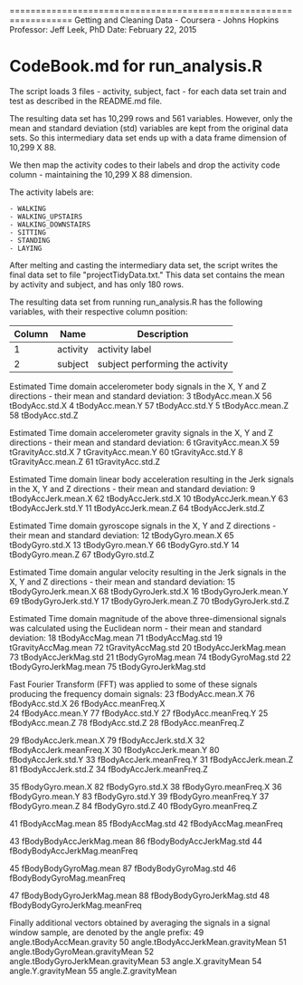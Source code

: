==================================================================
Getting and Cleaning Data - Coursera - Johns Hopkins
Professor: Jeff Leek, PhD
Date: February 22, 2015

CodeBook.md for run_analysis.R
==================================================================

The script loads 3 files - activity, subject, fact - for each data set train and test as described in the README.md file.

The resulting data set has 10,299 rows and 561 variables. However, only the mean and standard deviation (std) variables 
are kept from the original data sets. So this intermediary data set ends up with a data frame dimension of 10,299 X 88.

We then map the activity codes to their labels and drop the activity code column - maintaining the 10,299 X 88 dimension.

The activity labels are:

	- WALKING
	- WALKING_UPSTAIRS
	- WALKING_DOWNSTAIRS
	- SITTING
	- STANDING
	- LAYING

After melting and casting the intermediary data set, the script writes the final data set to file "projectTidyData.txt."  This data set 
contains the mean by activity and subject, and has only  180 rows.

The resulting data set from running run_analysis.R has the following variables, with their respective column position:

|   Column  |  Name |  Description
|----|---|----|
|1| activity | activity label|
|2 |subject | subject performing the activity |
 
 Estimated Time domain accelerometer body signals in the X, Y and Z directions - their mean and standard deviation:
3 tBodyAcc.mean.X				56 tBodyAcc.std.X
4 tBodyAcc.mean.Y             57 tBodyAcc.std.Y 
5 tBodyAcc.mean.Z             58 tBodyAcc.std.Z

Estimated Time domain accelerometer gravity signals  in the X, Y and Z directions - their mean and standard deviation: 
6 tGravityAcc.mean.X			59 tGravityAcc.std.X
7 tGravityAcc.mean.Y          60 tGravityAcc.std.Y 
8 tGravityAcc.mean.Z          61 tGravityAcc.std.Z

Estimated Time domain linear body acceleration resulting in the Jerk signals  in the X, Y and Z directions - their mean and standard deviation:
9 tBodyAccJerk.mean.X			62 tBodyAccJerk.std.X
10 tBodyAccJerk.mean.Y         63 tBodyAccJerk.std.Y
11 tBodyAccJerk.mean.Z         64 tBodyAccJerk.std.Z

Estimated Time domain gyroscope signals  in the X, Y and Z directions - their mean and standard deviation:
12 tBodyGyro.mean.X				65 tBodyGyro.std.X
13 tBodyGyro.mean.Y             66 tBodyGyro.std.Y
14 tBodyGyro.mean.Z             67 tBodyGyro.std.Z

Estimated Time domain angular velocity resulting in the Jerk signals in the X, Y and Z directions - their mean and standard deviation:
15 tBodyGyroJerk.mean.X		68 tBodyGyroJerk.std.X
16 tBodyGyroJerk.mean.Y       69 tBodyGyroJerk.std.Y
17 tBodyGyroJerk.mean.Z       70 tBodyGyroJerk.std.Z 

Estimated Time domain magnitude of the above three-dimensional signals was calculated using the Euclidean norm - their mean and standard deviation:
18 tBodyAccMag.mean					71 tBodyAccMag.std
19 tGravityAccMag.mean                 72 tGravityAccMag.std
20 tBodyAccJerkMag.mean              73 tBodyAccJerkMag.std
21 tBodyGyroMag.mean                  74 tBodyGyroMag.std
22 tBodyGyroJerkMag.mean            75 tBodyGyroJerkMag.std 

Fast Fourier Transform (FFT) was applied to some of these signals producing the frequency domain signals:
23 fBodyAcc.mean.X						76 fBodyAcc.std.X		26 fBodyAcc.meanFreq.X                 
24 fBodyAcc.mean.Y                       77 fBodyAcc.std.Y		27 fBodyAcc.meanFreq.Y
25 fBodyAcc.mean.Z                       78 fBodyAcc.std.Z		28 fBodyAcc.meanFreq.Z
                             
29 fBodyAccJerk.mean.X                 79 fBodyAccJerk.std.X		32 fBodyAccJerk.meanFreq.X
30 fBodyAccJerk.mean.Y                 80 fBodyAccJerk.std.Y 	33 fBodyAccJerk.meanFreq.Y
31 fBodyAccJerk.mean.Z                 81 fBodyAccJerk.std.Z		34 fBodyAccJerk.meanFreq.Z
                
35 fBodyGyro.mean.X						82 fBodyGyro.std.X			38 fBodyGyro.meanFreq.X
36 fBodyGyro.mean.Y                     83 fBodyGyro.std.Y		39 fBodyGyro.meanFreq.Y
37 fBodyGyro.mean.Z                     84 fBodyGyro.std.Z			40 fBodyGyro.meanFreq.Z

41 fBodyAccMag.mean					85 fBodyAccMag.std					42 fBodyAccMag.meanFreq

43 fBodyBodyAccJerkMag.mean		86 fBodyBodyAccJerkMag.std		44 fBodyBodyAccJerkMag.meanFreq

45 fBodyBodyGyroMag.mean			87 fBodyBodyGyroMag.std			46 fBodyBodyGyroMag.meanFreq

47 fBodyBodyGyroJerkMag.mean		88 fBodyBodyGyroJerkMag.std		48 fBodyBodyGyroJerkMag.meanFreq

Finally additional vectors obtained by averaging the signals in a signal window sample, are denoted by the angle prefix:
49 angle.tBodyAccMean.gravity
50 angle.tBodyAccJerkMean.gravityMean
51 angle.tBodyGyroMean.gravityMean
52 angle.tBodyGyroJerkMean.gravityMean
53 angle.X.gravityMean
54 angle.Y.gravityMean
55 angle.Z.gravityMean

































